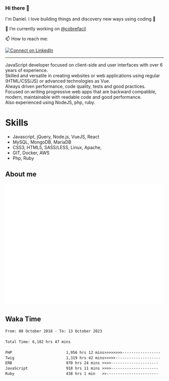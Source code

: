 ### Hi there 👋

I'm Daniel. I love building things and discovery new ways using coding :raised_hands: 

🔭 I’m currently working on [@cobrefacil](https://www.cobrefacil.com.br/)

📫 How to reach me:

[![Connect on LinkedIn](https://img.shields.io/badge/--linkedin?label=LinkedIn&logo=LinkedIn&style=social)](https://www.linkedin.com/in/daniel-cerverizzo/)

---

JavaScript developer focused on client-side and user interfaces with over 6 years of experience.  
Skilled and versatile in creating websites or web applications using regular (HTML/CSS/JS) or advanced technologies as Vue.  
Always driven performance, code quality, tests and good practices.  
 Focused on writing progressive web apps that are backward compatible, modern, maintainable with readable code and good performance.  
Also experienced using NodeJS, php, ruby. 


# Skills

 - Javascript, jQuery, Node.js, VueJS, React
 - MySQL, MongoDB, MariaDB    
 - CSS3, HTML5, SASS/LESS,  Linux, Apache,
 - GIT, Docker, AWS
 - Php, Ruby

## About me

![Metrics](/github-metrics.svg)

## Waka Time

<!--START_SECTION:waka-->

```txt
From: 08 October 2018 - To: 13 October 2023

Total Time: 6,102 hrs 47 mins

PHP                        1,956 hrs 12 mins>>>>>>>>-----------------   32.05 %
Twig                       1,319 hrs 42 mins>>>>>--------------------   21.62 %
ERB                        970 hrs 24 mins >>>>---------------------   15.90 %
JavaScript                 918 hrs 11 mins >>>>---------------------   15.05 %
Ruby                       438 hrs 1 min   >>-----------------------   07.18 %
```

<!--END_SECTION:waka-->

